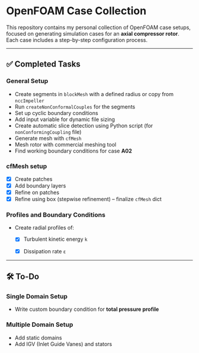 # OpenFOAM Case Collection

This repository contains my personal collection of OpenFOAM case setups, focused on generating simulation cases for an **axial compressor rotor**.  
Each case includes a step-by-step configuration process.

---

## ✅ Completed Tasks

### General Setup
- Create segments in `blockMesh` with a defined radius or copy from `nccImpeller`
- Run `createNonConformalCouples` for the segments
- Set up cyclic boundary conditions
- Add input variable for dynamic file sizing
- Create automatic slice detection using Python script (for `nonConformingCoupling` file)
- Generate mesh with `cfMesh`
- Mesh rotor with commercial meshing tool
- Find working boundary conditions for case **A02**

### cfMesh setup
- [x] Create patches  
- [x] Add boundary layers  
- [x] Refine on patches  
- [x] Refine using box (stepwise refinement) – finalize `cfMesh` dict

### Profiles and Boundary Conditions
- Create radial profiles of:
  - [x] Turbulent kinetic energy `k`  
  - [x] Dissipation rate `ε`  


---

## 🛠️ To-Do

### Single Domain Setup
- Write custom boundary condition for **total pressure profile**

### Multiple Domain Setup
- Add static domains
- Add IGV (Inlet Guide Vanes) and stators


